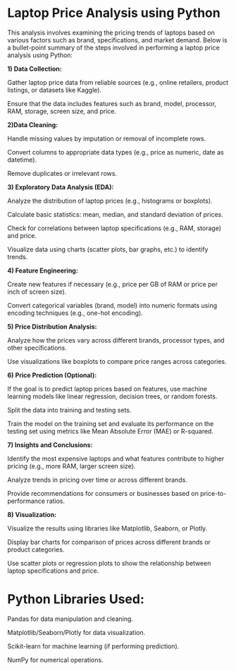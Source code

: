 # Laptop Price Analysis using Python

This analysis involves examining the pricing trends of laptops based on various factors such as brand, specifications, and market demand. Below is a bullet-point summary of the steps involved in performing a laptop price analysis using Python:

**1) Data Collection:**

Gather laptop price data from reliable sources (e.g., online retailers, product listings, or datasets like Kaggle).

Ensure that the data includes features such as brand, model, processor, RAM, storage, screen size, and price.

**2)Data Cleaning:**

Handle missing values by imputation or removal of incomplete rows.

Convert columns to appropriate data types (e.g., price as numeric, date as datetime).

Remove duplicates or irrelevant rows.

**3) Exploratory Data Analysis (EDA):**

Analyze the distribution of laptop prices (e.g., histograms or boxplots).

Calculate basic statistics: mean, median, and standard deviation of prices.

Check for correlations between laptop specifications (e.g., RAM, storage) and price.

Visualize data using charts (scatter plots, bar graphs, etc.) to identify trends.

**4) Feature Engineering:**

Create new features if necessary (e.g., price per GB of RAM or price per inch of screen size).

Convert categorical variables (brand, model) into numeric formats using encoding techniques (e.g., one-hot encoding).

**5) Price Distribution Analysis:**

Analyze how the prices vary across different brands, processor types, and other specifications.

Use visualizations like boxplots to compare price ranges across categories.

**6) Price Prediction (Optional):**

If the goal is to predict laptop prices based on features, use machine learning models like linear regression, decision trees, or random forests.

Split the data into training and testing sets.

Train the model on the training set and evaluate its performance on the testing set using metrics like Mean Absolute Error (MAE) or R-squared.

**7) Insights and Conclusions:**

Identify the most expensive laptops and what features contribute to higher pricing (e.g., more RAM, larger screen size).

Analyze trends in pricing over time or across different brands.

Provide recommendations for consumers or businesses based on price-to-performance ratios.

**8) Visualization:**

Visualize the results using libraries like Matplotlib, Seaborn, or Plotly.

Display bar charts for comparison of prices across different brands or product categories.

Use scatter plots or regression plots to show the relationship between laptop specifications and price.

# Python Libraries Used:

Pandas for data manipulation and cleaning.

Matplotlib/Seaborn/Plotly for data visualization.

Scikit-learn for machine learning (if performing prediction).

NumPy for numerical operations.

